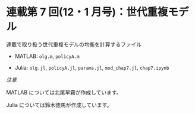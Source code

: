 # 連載第 7 回(12・1 月号)：世代重複モデル

連載で取り扱う世代重複モデルの均衡を計算するファイル

- MATLAB: `olg.m`, `policyA.m`

- Julia: `olg.jl`, `policyA.jl`, `params.jl`, `mod_chap7.jl`, `chap7.ipynb`

_注意_

MATLAB については北尾早霧が作成しています。

Julia については鈴木徳馬が作成しています。
